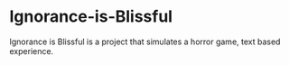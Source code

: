 # Ignorance-is-Blissful
Ignorance is Blissful is a project that simulates a horror game, text based experience.
